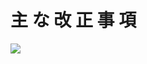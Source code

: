 # 主 な 改 正 事 項

![](https://www.nta.go.jp/tmp/8ab35f60-8dd3-4b7a-a596-df69735aa3b9/images/dea098f6106173d65a9ae1573b55f5023f4b0798b0e20ad5b4ee742e09708544.jpg)